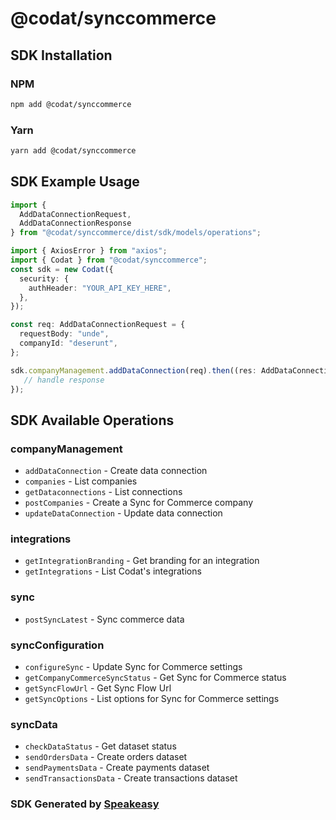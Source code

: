 # @codat/synccommerce

<!-- Start SDK Installation -->
## SDK Installation

### NPM

```bash
npm add @codat/synccommerce
```

### Yarn

```bash
yarn add @codat/synccommerce
```
<!-- End SDK Installation -->

## SDK Example Usage
<!-- Start SDK Example Usage -->
```typescript
import {
  AddDataConnectionRequest,
  AddDataConnectionResponse
} from "@codat/synccommerce/dist/sdk/models/operations";

import { AxiosError } from "axios";
import { Codat } from "@codat/synccommerce";
const sdk = new Codat({
  security: {
    authHeader: "YOUR_API_KEY_HERE",
  },
});

const req: AddDataConnectionRequest = {
  requestBody: "unde",
  companyId: "deserunt",
};

sdk.companyManagement.addDataConnection(req).then((res: AddDataConnectionResponse | AxiosError) => {
   // handle response
});
```
<!-- End SDK Example Usage -->

<!-- Start SDK Available Operations -->
## SDK Available Operations


### companyManagement

* `addDataConnection` - Create data connection
* `companies` - List companies
* `getDataconnections` - List connections
* `postCompanies` - Create a Sync for Commerce company
* `updateDataConnection` - Update data connection

### integrations

* `getIntegrationBranding` - Get branding for an integration
* `getIntegrations` - List Codat's integrations

### sync

* `postSyncLatest` - Sync commerce data

### syncConfiguration

* `configureSync` - Update Sync for Commerce settings
* `getCompanyCommerceSyncStatus` - Get Sync for Commerce status
* `getSyncFlowUrl` - Get Sync Flow Url
* `getSyncOptions` - List options for Sync for Commerce settings

### syncData

* `checkDataStatus` - Get dataset status
* `sendOrdersData` - Create orders dataset
* `sendPaymentsData` - Create payments dataset
* `sendTransactionsData` - Create transactions dataset
<!-- End SDK Available Operations -->

### SDK Generated by [Speakeasy](https://docs.speakeasyapi.dev/docs/using-speakeasy/client-sdks)
